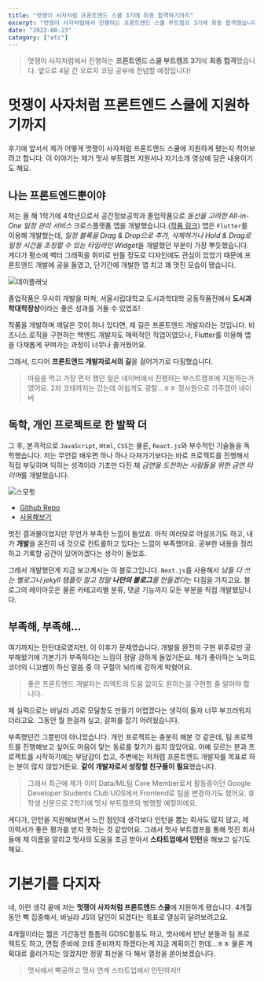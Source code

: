 ```yaml
---
title: "멋쟁이 사자처럼 프론트엔드 스쿨 3기에 최종 합격하기까지"
excerpt: "멋쟁이 사자처럼에서 진행하는 프론트엔드 스쿨 부트캠프 3기에 최종 합격했습니다. 앞으로 4달 간 오로지 코딩 공부에 전념할 예정입니다!"
date: "2022-08-23"
category: ["etc"]
---
```


> 멋쟁이 사자처럼에서 진행하는 **프론트엔드 스쿨 부트캠프 3기**에 **최종 합격**했습니다. 앞으로 4달 간 오로지 코딩 공부에 전념할 예정입니다!

# 멋쟁이 사자처럼 프론트엔드 스쿨에 지원하기까지

후기에 앞서서 제가 어떻게 멋쟁이 사자처럼 프론트엔드 스쿨에 지원하게 됐는지 적어보려고 합니다. 이 이야기는 제가 멋사 부트캠프 지원서나 자기소개 영상에 담은 내용이기도 해요.

## 나는 프론트엔드뿐이야

저는 올 해 1학기에 4학년으로서 공간정보공학과 졸업작품으로 *동선을 고려한 All-in-One 일정 관리 서비스* 크로스플랫폼 앱을 개발했습니다.([작품 링크](https://uos-urbanscience.org/archives/uos_portfolio/%eb%8f%99%ec%84%a0%ec%9d%84-%ea%b3%a0%eb%a0%a4%ed%95%9c-all-in-one-%ec%9d%bc%ec%a0%95-%ec%8a%a4%ec%bc%80%ec%a4%84%eb%a7%81-%ec%84%9c%eb%b9%84%ec%8a%a4)) 앱은 `Flutter`를 이용해 개발했는데, *일정 블록을 Drag & Drop으로 추가, 삭제하거나 Hold & Drag로 일정 시간을 조정할 수 있는 타임라인 Widget*을 개발했던 부분이 가장 뿌듯했습니다. 게다가 평소에 벡터 그래픽을 취미로 만들 정도로 디자인에도 관심이 있었기 때문에 프론트엔드 개발에 공을 들였고, 단기간에 개발한 앱 치고 꽤 멋진 모습이 됐습니다.

![데이플래닛](../static/img/멋쟁이_사자처럼_프론트엔드_스쿨_3기_최종합격_후기/데이플래닛.jpg)

졸업작품은 무사히 개발을 마쳐, 서울시립대학교 도시과학대학 공동작품전에서 **도시과학대학장상**이라는 좋은 성과를 거둘 수 있었죠!

작품을 개발하며 깨달은 것이 하나 있다면, 제 길은 프론트엔드 개발자라는 것입니다. 비즈니스 로직을 구현하는 백엔드 개발자도 매력적인 직업이였으나, Flutter를 이용해 앱을 다채롭게 꾸며가는 과정이 너무나 즐거웠어요.

그래서, 드디어 **프론트엔드 개발자로서의 길**을 걸어가기로 다짐했습니다.

> 마음을 먹고 가장 먼저 했던 일은 네이버에서 진행하는 부스트캠프에 지원하는거였어요. 2차 코테까지는 갔는데 아쉽게도 광탈...ㅎㅎ 정사원으로 가주겠어 네이버

## 독학, 개인 프로젝트로 한 발짝 더

그 후, 본격적으로 `JavaScript`, `Html`, `CSS`는 물론, `React.js`와 부수적인 기술들을 독학했습니다. 저는 무언갈 배우면 하나 하나 다져가기보다는 바로 프로젝트를 진행해서 직접 부딪히며 익히는 성격이라 기초만 다진 채 *금연을 도전하는 사람들을 위한 금연 타이머*를 개발했습니다.

![스모큇](../static/img/멋쟁이_사자처럼_프론트엔드_스쿨_3기_최종합격_후기/스모큇.png)

- [Github Repo](https://github.com/custardcream98/smoquit)
- [사용해보기](https://custardcream98.github.io/smoquit/)

멋진 결과물이었지만 무언가 부족한 느낌이 들었죠. 아직 여러모로 어설프기도 하고, 내가 **개발**을 온전히 내 것으로 컨트롤하고 있다는 느낌이 부족했어요. 공부한 내용을 정리하고 기록할 공간이 있어야겠다는 생각이 들었죠.

그래서 개발했던게 지금 보고계시는 이 블로그입니다. `Next.js`를 사용해서 *남들 다 쓰는 벨로그나 jekyll 템플릿 말고 정말 **나만의 블로그**를 만들겠다*는 다짐을 가지고요. 블로그의 레이아웃은 물론 카테고리별 분류, 댓글 기능까지 모든 부분을 직접 개발했답니다.

## 부족해, 부족해...

여기까지는 탄탄대로였지만, 이 이후가 문제였습니다. 개발을 완전히 구현 위주로만 공부해왔기에 기본기가 부족하다는 느낌이 정말 강하게 들었거든요. 제가 좋아하는 노마드 코더의 니꼬쌤이 하신 말씀 중 이 구절이 뇌리에 강하게 박혔어요.

> 좋은 프론트엔드 개발자는 리액트의 도움 없이도 원하는걸 구현할 줄 알아야 합니다.

제 실력으로는 바닐라 JS로 모달창도 만들기 어렵겠다는 생각이 들자 너무 부끄러워지더라고요. 그동안 뭘 한걸까 싶고, 갈피를 잡기 어려웠습니다.

부족했던건 그뿐만이 아니었습니다. 개인 프로젝트는 충분히 해본 것 같은데, 팀 프로젝트를 진행해보고 싶어도 마음이 맞는 동료를 찾기가 쉽지 않았어요. 아예 모르는 분과 프로젝트를 시작하기에는 부담감이 컸고, 주변에는 저처럼 프론트엔드 개발자를 목표로 하는 분이 많지 않았거든요. **같이 개발자로서 성장할 친구들이 필요**했습니다.

> 그래서 최근에 제가 이미 Data/ML팀 Core Member로서 활동중이던 Google Developer Students Club UOS에서 Frontend로 팀을 변경하기도 했어요. 휴학생 신분으로 2학기에 멋사 부트캠프와 병행할 예정이에요.

게다가, 인턴을 지원해보면서 느낀 점인데 생각보다 인턴을 뽑는 회사도 많지 않고, 제 이력서가 좋은 평가를 받지 못하는 것 같았어요. 그래서 멋사 부트캠프를 통해 멋진 회사들에 제 이름을 알리고 멋사의 도움을 조금 받아서 **스타트업에서 인턴**을 해보고 싶기도 해요.

# 기본기를 다지자

네, 이런 생각 끝에 저는 **멋쟁이 사자처럼 프론트엔드 스쿨**에 지원하게 됐습니다. 4개월동안 빡 집중해서, 바닐라 JS의 달인이 되겠다는 목표로 열심히 달려보려고요.

4개월이라는 짧은 기간동안 틈틈히 GDSC활동도 하고, 멋사에서 만난 분들과 팀 프로젝트도 하고, 면접 준비에 코테 준비까지 하겠다는게 지금 계획이긴 한데...ㅎㅎ 물론 계획대로 흘러가지는 않겠지만 정말 최선을 다 해서 열정을 쏟아보겠습니다.

> 멋사에서 빡공하고 멋사 연계 스타트업에서 인턴하자!!
